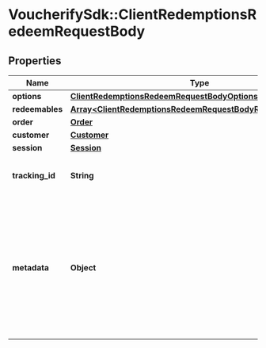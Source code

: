 # VoucherifySdk::ClientRedemptionsRedeemRequestBody

## Properties

| Name | Type | Description | Notes |
| ---- | ---- | ----------- | ----- |
| **options** | [**ClientRedemptionsRedeemRequestBodyOptions**](ClientRedemptionsRedeemRequestBodyOptions.md) |  | [optional] |
| **redeemables** | [**Array&lt;ClientRedemptionsRedeemRequestBodyRedeemablesItem&gt;**](ClientRedemptionsRedeemRequestBodyRedeemablesItem.md) |  | [optional] |
| **order** | [**Order**](Order.md) |  | [optional] |
| **customer** | [**Customer**](Customer.md) |  | [optional] |
| **session** | [**Session**](Session.md) |  | [optional] |
| **tracking_id** | **String** | Is correspondent to Customer&#39;s source_id | [optional] |
| **metadata** | **Object** | A set of key/value pairs that you can attach to a redemption object. It can be useful for storing additional information about the redemption in a structured format. | [optional] |

